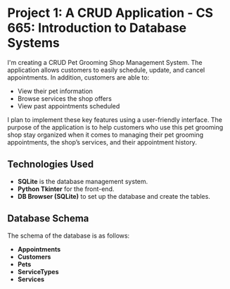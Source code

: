 # Project 1: A CRUD Application - CS 665: Introduction to Database Systems

I'm creating a CRUD Pet Grooming Shop Management System. The application allows customers to easily schedule, update, and cancel appointments. In addition, customers are able to:
- View their pet information
- Browse services the shop offers
- View past appointments scheduled

I plan to implement these key features using a user-friendly interface. The purpose of the application is to help customers who use this pet grooming shop stay organized when it comes to managing their pet grooming appointments, the shop’s services, and their appointment history.

## Technologies Used

- **SQLite** is the database management system.
- **Python Tkinter** for the front-end.
- **DB Browser (SQLite)** to set up the database and create the tables.

## Database Schema

The schema of the database is as follows:

- **Appointments**
- **Customers**
- **Pets**
- **ServiceTypes**
- **Services**

